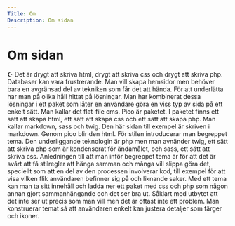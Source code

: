 ```yaml
---
Title: Om
Description: Om sidan
---
```


Om sidan
==========================
&#9770;
Det är drygt att skriva html, drygt att skriva css och drygt att skriva php. Databaser kan vara frustrerande. Man vill skapa hemsidor men behöver bara en avgränsad del av tekniken som får det att hända. För att underlätta har man på olika håll hittat på lösningar. Man har kombinerat dessa lösningar i ett paket som låter en användare göra en viss typ av sida på ett enkelt sätt. Man kallar det flat-file cms. Pico är paketet. I paketet finns ett sätt att skapa html, ett sätt att skapa css och ett sätt att skapa php. Man kallar markdown, sass och twig. Den här sidan till exempel är skriven i markdown. Genom pico blir den html. För stilen introducerar man begreppet tema. Den underliggande teknologin är php men man avnänder twig, ett sätt att skriva php som är kondenserat för ändamålet, och sass, ett sätt att skriva css. Anledningen till att man inför begreppet tema är för att det är svårt att få stilregler att hänga samman och många vill slippa göra det, speciellt som att en del av den processen involverar kod, till exempel för att visa vilken flik användaren befinner sig på och liknande saker. Med ett tema kan man ta sitt innehåll och ladda ner ett paket med css och php som någon annan gjort sammanhängande och det ser bra ut. Såklart med utbytet att det inte ser ut precis som man vill men det är oftast inte ett problem. Man konstruerar temat så att användaren enkelt kan justera detaljer som färger och ikoner.
